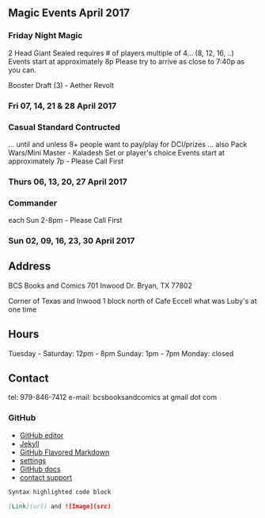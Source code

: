 ## Magic Events April 2017

### Friday Night Magic
2 Head Giant Sealed requires # of players multiple of 4... (8, 12, 16, ..)
Events start at approximately 8p
Please try to arrive as close to 7:40p as you can.

Booster Draft (3) - Aether Revolt
### Fri 07, 14, 21 & 28 April 2017

### Casual Standard Contructed
... until and unless 8+ people want to pay/play for DCI/prizes
... also Pack Wars/Mini Master - Kaladesh Set or player's choice
Events start at approximately 7p - Please Call First

### Thurs 06, 13, 20, 27 April 2017

### Commander
each Sun 2-8pm - Please Call First

### Sun 02, 09, 16, 23, 30 April 2017

## Address

BCS Books and Comics
701 Inwood Dr.
Bryan, TX 77802

Corner of Texas and Inwood
1 block north of Cafe Eccell
what was Luby's at one time

## Hours

Tuesday - Saturday: 12pm - 8pm
Sunday: 1pm - 7pm
Monday: closed

## Contact

tel: 979-846-7412
e-mail: bcsbooksandcomics at gmail dot com

### GitHub

* [GitHub editor](https://github.com/timesmith/timesmith.github.io/edit/master/index.md)
* [Jekyll](https://jekyllrb.com/)
* [GitHub Flavored Markdown](https://guides.github.com/features/mastering-markdown/)
* [settings](https://github.com/timesmith/timesmith.github.io/settings)
* [GitHub docs](https://help.github.com/categories/github-pages-basics/)
* [contact support](https://github.com/contact)

```markdown
Syntax highlighted code block

[Link](url) and ![Image](src)
```
